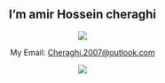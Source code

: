 <center><h2>I’m amir Hossein cheraghi </h2>

 <img align="center" src="https://github-readme-stats.vercel.app/api/top-langs/?username=amircfyt" />

 My Email: <a href="mailto:Cheraghi.2007@outlook.com">Cheraghi.2007@outlook.com</a>

  <img align="center" src="https://github-readme-stats.vercel.app/api?username=amircfyt&show_icons=true&count_private=true&include_all_commits=true" />
